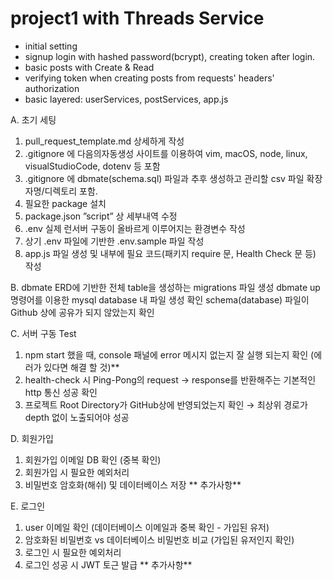 # project1 with Threads Service 
- initial setting 
- signup login with hashed password(bcrypt), creating token after login.
- basic posts with Create & Read
- verifying token when creating posts from requests' headers' authorization 
- basic layered: userServices, postServices, app.js

A. 초기 세팅 

1) pull_request_template.md 상세하게 작성
2) .gitignore 에 다음의자동생성 사이트를 이용하여 vim, macOS, node, linux, visualStudioCode, dotenv 등 포함
3) .gitignore 에 dbmate(schema.sql) 파일과 추후 생성하고 관리할 csv 파일 확장자명/디렉토리 포함.
4) 필요한 package 설치
5) package.json ”script” 상 세부내역 수정
6)  .env 실제 런서버 구동이 올바르게 이루어지는 환경변수 작성
7)  상기 .env 파일에 기반한 .env.sample 파일 작성
8)  app.js 파일 생성 및 내부에 필요 코드(패키지 require 문, Health Check 문 등) 작성

B. dbmate 
ERD에 기반한 전체 table을 생성하는 migrations 파일 생성
dbmate up 명령어를 이용한 mysql database 내 파일 생성 확인
schema(database) 파일이 Github 상에 공유가 되지 않았는지 확인

C. 서버 구동 Test
1) npm start 했을 때, console 패널에 error 메시지 없는지 잘 실행 되는지 확인 (에러가 있다면 해결 할 것)**
2)  health-check 시 Ping-Pong의 request → response를 반환해주는 기본적인 http 통신 성공 확인
3)  프로젝트 Root Directory가 GitHub상에 반영되었는지 확인 → 최상위 경로가 depth 없이 노출되어야 성공

D. 회원가입 
1) 회원가입 이메일 DB 확인 (중복 확인)
2) 회원가입 시 필요한 예외처리
3) 비밀번호 암호화(해쉬) 및 데이터베이스 저장 ** 추가사항**


E. 로그인 
1) user 이메일 확인 (데이터베이스 이메일과 중복 확인 - 가입된 유저)
2) 암호화된 비밀번호 vs 데이터베이스 비밀번호 비교 (가입된 유저인지 확인)
3) 로그인 시 필요한 예외처리
4) 로그인 성공 시 JWT 토근 발급 ** 추가사항**

  
 
